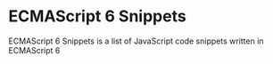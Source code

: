 ECMAScript 6 Snippets
=====================

ECMAScript 6 Snippets is a list of JavaScript code snippets written in ECMAScript 6